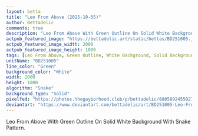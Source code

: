 ```yaml
---
layout: betta
title: "Leo From Above (2025-10-05)"
author: Bettadelic
comments: true
description: "Leo From Above With Green Outline On Solid White Background With Snake Pattern."
actpub_featured_image: "https://bettadelic.art/static/bettas/BD251005.jpg"
actpub_featured_image_width: 2000
actpub_featured_image_height: 1000
tags: [Leo From Above, Green Outline, White Background, Solid Background Pattern, Snake Pattern, October 2025]
unitName: "BD251005"
line_color: "Green"
background_color: "White"
width: 2000
height: 1000
algorithm: "Snake"
background_type: "Solid"
pixelfed: "https://photos.thegayborhood.club/p/bettadelic/880589245502715452"
deviantart: "https://www.deviantart.com/bettadelic/art/BD251005-Leo-From-Above-2025-10-05-1249391926"
---
```


Leo From Above With Green Outline On Solid White Background With Snake Pattern.
